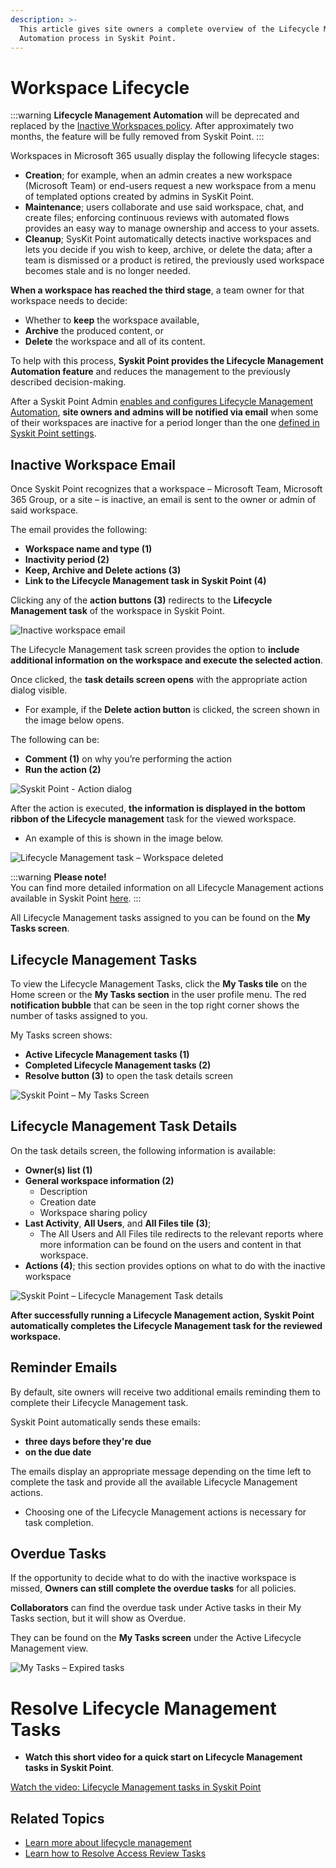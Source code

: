 ```yaml
---
description: >-
  This article gives site owners a complete overview of the Lifecycle Management
  Automation process in Syskit Point.
---
```


# Workspace Lifecycle

:::warning
**Lifecycle Management Automation** will be deprecated and replaced by the [Inactive Workspaces policy](../resolve-governance-tasks/inactive-workspaces.md). After approximately two months, the feature will be fully removed from Syskit Point.
:::

Workspaces in Microsoft 365 usually display the following lifecycle stages:

* **Creation**; for example, when an admin creates a new workspace (Microsoft Team) or end-users request a new workspace from a menu of templated options created by admins in SysKit Point. 
* **Maintenance**; users collaborate and use said workspace, chat, and create files; enforcing continuous reviews with automated flows provides an easy way to manage ownership and access to your assets.
* **Cleanup**; SysKit Point automatically detects inactive workspaces and lets you decide if you wish to keep, archive, or delete the data; after a team is dismissed or a product is retired, the previously used workspace becomes stale and is no longer needed.

**When a workspace has reached the third stage**, a team owner for that workspace needs to decide:

* Whether to **keep** the workspace available,
* **Archive** the produced content, or
* **Delete** the workspace and all of its content.

To help with this process, **Syskit Point provides the Lifecycle Management Automation feature** and reduces the management to the previously described decision-making.

After a Syskit Point Admin [enables and configures Lifecycle Management Automation](../../governance-and-automation/lifecycle-management/enable-lifecycle-management.md), **site owners and admins will be notified via email** when some of their workspaces are inactive for a period longer than the one [defined in Syskit Point settings](../../governance-and-automation/lifecycle-management/inactive-content.md#define-what-is-inactive).

## Inactive Workspace Email

Once Syskit Point recognizes that a workspace – Microsoft Team, Microsoft 365 Group, or a site – is inactive, an email is sent to the owner or admin of said workspace.

The email provides the following:

* **Workspace name and type (1)**
* **Inactivity period (2)**
* **Keep, Archive and Delete actions (3)**
* **Link to the Lifecycle Management task in Syskit Point (4)**

Clicking any of the **action buttons (3)** redirects to the **Lifecycle Management task** of the workspace in Syskit Point.

![Inactive workspace email](../../../static/img/lifecycle-management-owner-email.png)

The Lifecycle Management task screen provides the option to **include additional information on the workspace and execute the selected action**.

Once clicked, the **task details screen opens** with the appropriate action dialog visible.

* For example, if the **Delete action button** is clicked, the screen shown in the image below opens.

The following can be:

* **Comment (1)** on why you’re performing the action
* **Run the action (2)**

![Syskit Point - Action dialog](../../../static/img/lifecycle-management-action-dialog.png)

After the action is executed, **the information is displayed in the bottom ribbon of the Lifecycle management** task for the viewed workspace.

* An example of this is shown in the image below.

![Lifecycle Management task – Workspace deleted](../../../static/img/lifecycle-management-action-completed.png)

:::warning
**Please note!**\
You can find more detailed information on all Lifecycle Management actions available in Syskit Point [here](../../governance-and-automation/lifecycle-management/lifecycle-management-actions.md).
:::

All Lifecycle Management tasks assigned to you can be found on the **My Tasks screen**.

## Lifecycle Management Tasks

To view the Lifecycle Management Tasks, click the **My Tasks tile** on the Home screen or the **My Tasks section** in the user profile menu. The red **notification bubble** that can be seen in the top right corner shows the number of tasks assigned to you.

My Tasks screen shows:

* **Active Lifecycle Management tasks (1)**
* **Completed Lifecycle Management tasks (2)**
* **Resolve button (3)** to open the task details screen

![Syskit Point – My Tasks Screen](../../../static/img/lifecycle-management-my-tasks.png)

## Lifecycle Management Task Details

On the task details screen, the following information is available:

* **Owner(s) list (1)**
* **General workspace information (2)**
  * Description
  * Creation date
  * Workspace sharing policy
* **Last Activity**, **All Users**, and **All Files tile (3)**;
  * The All Users and All Files tile redirects to the relevant reports where more information can be found on the users and content in that workspace.
* **Actions (4)**; this section provides options on what to do with the inactive workspace

![Syskit Point – Lifecycle Management Task details](../../../static/img/lifecycle-management-task-details.png)

**After successfully running a Lifecycle Management action, Syskit Point automatically completes the Lifecycle Management task for the reviewed workspace.**

## Reminder Emails

By default, site owners will receive two additional emails reminding them to complete their Lifecycle Management task.

Syskit Point automatically sends these emails:

* **three days before they're due**
* **on the due date**

The emails display an appropriate message depending on the time left to complete the task and provide all the available Lifecycle Management actions.

* Choosing one of the Lifecycle Management actions is necessary for task completion.


## Overdue Tasks

If the opportunity to decide what to do with the inactive workspace is missed, **Owners can still complete the overdue tasks** for all policies.

**Collaborators** can find the overdue task under Active tasks in their My Tasks section, but it will show as Overdue.

They can be found on the **My Tasks screen** under the Active Lifecycle Management view.

![My Tasks – Expired tasks](../../../static/img/lifecycle-management-expired-tasks.png)

# Resolve Lifecycle Management Tasks

* **Watch this short video for a quick start on Lifecycle Management tasks in Syskit Point**.

[Watch the video: Lifecycle Management tasks in Syskit Point](https://www.youtube.com/embed/VnUb48kjYeo?si=-DIiVUQbyH500A6o)


## Related Topics

* [Learn more about lifecycle management](https://docs.microsoft.com/en-us/microsoftteams/plan-teams-lifecycle)
* [Learn how to Resolve Access Review Tasks](access-review.md)
